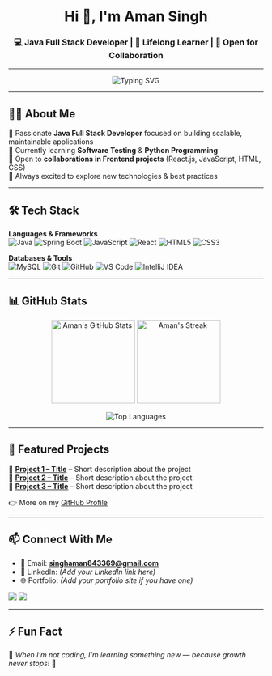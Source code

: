 <!-- Typing Intro -->
<h1 align="center">Hi 👋, I'm Aman Singh</h1>
<h3 align="center">💻 Java Full Stack Developer | 🌱 Lifelong Learner | 🚀 Open for Collaboration</h3>

---

<!-- Typing SVG -->
<div align="center">
  <img src="https://readme-typing-svg.demolab.com?font=Fira+Code&size=22&pause=1000&color=0E75B6&width=500&lines=Frontend+Developer;Backend+Developer;Java+Full+Stack+Developer;Learning+Python+%26+Tkinter;Always+Eager+to+Explore+New+Tech" alt="Typing SVG" />
</div>


---

## 👨‍💻 About Me  

🔹 Passionate **Java Full Stack Developer** focused on building scalable, maintainable applications  
🔹 Currently learning **Software Testing** & **Python Programming**  
🔹 Open to **collaborations in Frontend projects** (React.js, JavaScript, HTML, CSS)  
🔹 Always excited to explore new technologies & best practices  

---

## 🛠️ Tech Stack  

**Languages & Frameworks**  
![Java](https://img.shields.io/badge/Java-%23ED8B00.svg?style=for-the-badge&logo=openjdk&logoColor=white)
![Spring Boot](https://img.shields.io/badge/SpringBoot-%236DB33F.svg?style=for-the-badge&logo=springboot&logoColor=white)
![JavaScript](https://img.shields.io/badge/JavaScript-%23323330.svg?style=for-the-badge&logo=javascript&logoColor=%23F7DF1E)
![React](https://img.shields.io/badge/React-%2320232a.svg?style=for-the-badge&logo=react&logoColor=%2361DAFB)
![HTML5](https://img.shields.io/badge/HTML5-%23E34F26.svg?style=for-the-badge&logo=html5&logoColor=white)
![CSS3](https://img.shields.io/badge/CSS3-%231572B6.svg?style=for-the-badge&logo=css3&logoColor=white)

**Databases & Tools**  
![MySQL](https://img.shields.io/badge/MySQL-%2300f.svg?style=for-the-badge&logo=mysql&logoColor=white)
![Git](https://img.shields.io/badge/Git-%23F05033.svg?style=for-the-badge&logo=git&logoColor=white)
![GitHub](https://img.shields.io/badge/GitHub-%23121011.svg?style=for-the-badge&logo=github&logoColor=white)
![VS Code](https://img.shields.io/badge/VSCode-%23007ACC.svg?style=for-the-badge&logo=visual-studio-code&logoColor=white)
![IntelliJ IDEA](https://img.shields.io/badge/IntelliJIDEA-%23000000.svg?style=for-the-badge&logo=intellij-idea&logoColor=white)

---

## 📊 GitHub Stats  

<p align="center">
  <img src="https://github-readme-stats.vercel.app/api?username=Amansingh843369&show_icons=true&theme=tokyonight&hide_border=true" alt="Aman's GitHub Stats" height="165"/>
  <img src="https://github-readme-streak-stats.herokuapp.com/?user=Amansingh843369&theme=tokyonight&hide_border=true" alt="Aman's Streak" height="165"/>
</p>

<p align="center">
  <img src="https://github-readme-stats.vercel.app/api/top-langs/?username=Amansingh843369&layout=compact&theme=tokyonight&hide_border=true" alt="Top Languages"/>
</p>

---

## 🚀 Featured Projects  

🔹 [**Project 1 – Title**](#) – Short description about the project  
🔹 [**Project 2 – Title**](#) – Short description about the project  
🔹 [**Project 3 – Title**](#) – Short description about the project  

👉 More on my [GitHub Profile](https://github.com/Amansingh843369)  

---

## 📫 Connect With Me  

- 📧 Email: **singhaman843369@gmail.com**  
- 💼 LinkedIn: *(Add your LinkedIn link here)*  
- 🌐 Portfolio: *(Add your portfolio site if you have one)*  

<p align="left">
<a href="https://github.com/Amansingh843369" target="_blank"><img src="https://img.shields.io/badge/GitHub-%23121011.svg?&style=for-the-badge&logo=github&logoColor=white" /></a>
<a href="mailto:singhaman843369@gmail.com" target="_blank"><img src="https://img.shields.io/badge/Gmail-D14836.svg?&style=for-the-badge&logo=gmail&logoColor=white" /></a>
</p>

---

## ⚡ Fun Fact  
🌟 *When I’m not coding, I’m learning something new — because growth never stops!* 🚀  
